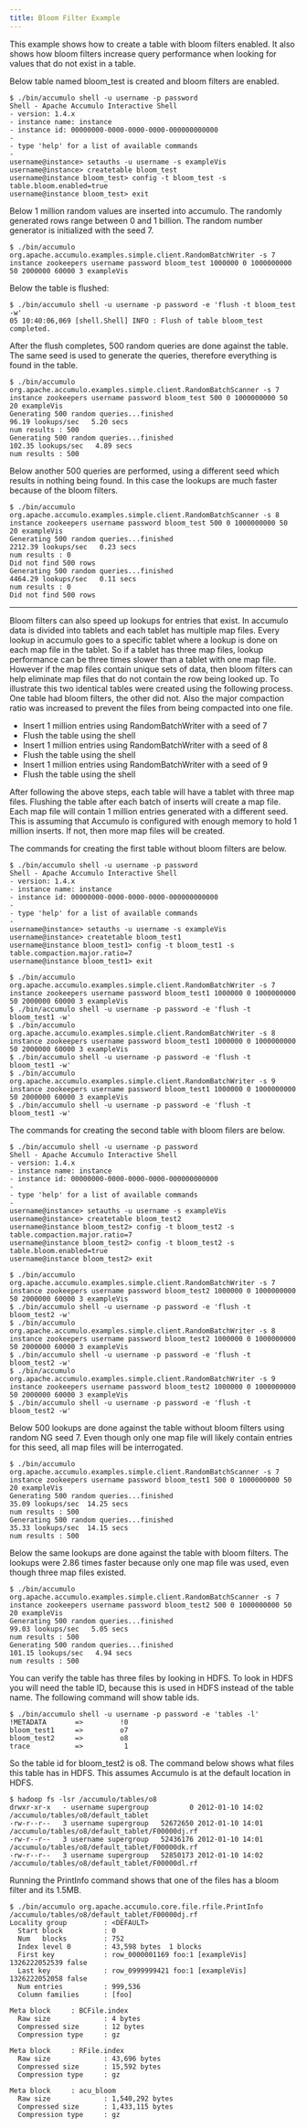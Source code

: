 ```yaml
---
title: Bloom Filter Example
---
```


This example shows how to create a table with bloom filters enabled.  It also
shows how bloom filters increase query performance when looking for values that
do not exist in a table.

Below table named bloom_test is created and bloom filters are enabled.

    $ ./bin/accumulo shell -u username -p password
    Shell - Apache Accumulo Interactive Shell
    - version: 1.4.x
    - instance name: instance
    - instance id: 00000000-0000-0000-0000-000000000000
    - 
    - type 'help' for a list of available commands
    - 
    username@instance> setauths -u username -s exampleVis
    username@instance> createtable bloom_test
    username@instance bloom_test> config -t bloom_test -s table.bloom.enabled=true
    username@instance bloom_test> exit

Below 1 million random values are inserted into accumulo.  The randomly
generated rows range between 0 and 1 billion.  The random number generator is
initialized with the seed 7.

    $ ./bin/accumulo org.apache.accumulo.examples.simple.client.RandomBatchWriter -s 7 instance zookeepers username password bloom_test 1000000 0 1000000000 50 2000000 60000 3 exampleVis

Below the table is flushed:

    $ ./bin/accumulo shell -u username -p password -e 'flush -t bloom_test -w'
    05 10:40:06,069 [shell.Shell] INFO : Flush of table bloom_test completed.

After the flush completes, 500 random queries are done against the table.  The
same seed is used to generate the queries, therefore everything is found in the
table.

    $ ./bin/accumulo org.apache.accumulo.examples.simple.client.RandomBatchScanner -s 7 instance zookeepers username password bloom_test 500 0 1000000000 50 20 exampleVis
    Generating 500 random queries...finished
    96.19 lookups/sec   5.20 secs
    num results : 500
    Generating 500 random queries...finished
    102.35 lookups/sec   4.89 secs
    num results : 500

Below another 500 queries are performed, using a different seed which results
in nothing being found.  In this case the lookups are much faster because of
the bloom filters.

    $ ./bin/accumulo org.apache.accumulo.examples.simple.client.RandomBatchScanner -s 8 instance zookeepers username password bloom_test 500 0 1000000000 50 20 exampleVis
    Generating 500 random queries...finished
    2212.39 lookups/sec   0.23 secs
    num results : 0
    Did not find 500 rows
    Generating 500 random queries...finished
    4464.29 lookups/sec   0.11 secs
    num results : 0
    Did not find 500 rows

********************************************************************************

Bloom filters can also speed up lookups for entries that exist.  In accumulo
data is divided into tablets and each tablet has multiple map files. Every
lookup in accumulo goes to a specific tablet where a lookup is done on each
map file in the tablet.  So if a tablet has three map files, lookup performance
can be three times slower than a tablet with one map file.  However if the map
files contain unique sets of data, then bloom filters can help eliminate map
files that do not contain the row being looked up.  To illustrate this two
identical tables were created using the following process.  One table had bloom
filters, the other did not.  Also the major compaction ratio was increased to
prevent the files from being compacted into one file.

 * Insert 1 million entries using  RandomBatchWriter with a seed of 7
 * Flush the table using the shell
 * Insert 1 million entries using  RandomBatchWriter with a seed of 8
 * Flush the table using the shell
 * Insert 1 million entries using  RandomBatchWriter with a seed of 9
 * Flush the table using the shell

After following the above steps, each table will have a tablet with three map
files.  Flushing the table after each batch of inserts will create a map file.
Each map file will contain 1 million entries generated with a different seed.
This is assuming that Accumulo is configured with enough memory to hold 1
million inserts.  If not, then more map files will be created. 

The commands for creating the first table without bloom filters are below.

    $ ./bin/accumulo shell -u username -p password
    Shell - Apache Accumulo Interactive Shell
    - version: 1.4.x
    - instance name: instance
    - instance id: 00000000-0000-0000-0000-000000000000
    - 
    - type 'help' for a list of available commands
    - 
    username@instance> setauths -u username -s exampleVis
    username@instance> createtable bloom_test1
    username@instance bloom_test1> config -t bloom_test1 -s table.compaction.major.ratio=7
    username@instance bloom_test1> exit

    $ ./bin/accumulo org.apache.accumulo.examples.simple.client.RandomBatchWriter -s 7 instance zookeepers username password bloom_test1 1000000 0 1000000000 50 2000000 60000 3 exampleVis
    $ ./bin/accumulo shell -u username -p password -e 'flush -t bloom_test1 -w'
    $ ./bin/accumulo org.apache.accumulo.examples.simple.client.RandomBatchWriter -s 8 instance zookeepers username password bloom_test1 1000000 0 1000000000 50 2000000 60000 3 exampleVis
    $ ./bin/accumulo shell -u username -p password -e 'flush -t bloom_test1 -w'
    $ ./bin/accumulo org.apache.accumulo.examples.simple.client.RandomBatchWriter -s 9 instance zookeepers username password bloom_test1 1000000 0 1000000000 50 2000000 60000 3 exampleVis
    $ ./bin/accumulo shell -u username -p password -e 'flush -t bloom_test1 -w'

The commands for creating the second table with bloom filers are below.

    $ ./bin/accumulo shell -u username -p password
    Shell - Apache Accumulo Interactive Shell
    - version: 1.4.x
    - instance name: instance
    - instance id: 00000000-0000-0000-0000-000000000000
    - 
    - type 'help' for a list of available commands
    - 
    username@instance> setauths -u username -s exampleVis
    username@instance> createtable bloom_test2
    username@instance bloom_test2> config -t bloom_test2 -s table.compaction.major.ratio=7
    username@instance bloom_test2> config -t bloom_test2 -s table.bloom.enabled=true
    username@instance bloom_test2> exit

    $ ./bin/accumulo org.apache.accumulo.examples.simple.client.RandomBatchWriter -s 7 instance zookeepers username password bloom_test2 1000000 0 1000000000 50 2000000 60000 3 exampleVis
    $ ./bin/accumulo shell -u username -p password -e 'flush -t bloom_test2 -w'
    $ ./bin/accumulo org.apache.accumulo.examples.simple.client.RandomBatchWriter -s 8 instance zookeepers username password bloom_test2 1000000 0 1000000000 50 2000000 60000 3 exampleVis
    $ ./bin/accumulo shell -u username -p password -e 'flush -t bloom_test2 -w'
    $ ./bin/accumulo org.apache.accumulo.examples.simple.client.RandomBatchWriter -s 9 instance zookeepers username password bloom_test2 1000000 0 1000000000 50 2000000 60000 3 exampleVis
    $ ./bin/accumulo shell -u username -p password -e 'flush -t bloom_test2 -w'

Below 500 lookups are done against the table without bloom filters using random
NG seed 7.  Even though only one map file will likely contain entries for this
seed, all map files will be interrogated.

    $ ./bin/accumulo org.apache.accumulo.examples.simple.client.RandomBatchScanner -s 7 instance zookeepers username password bloom_test1 500 0 1000000000 50 20 exampleVis
    Generating 500 random queries...finished
    35.09 lookups/sec  14.25 secs
    num results : 500
    Generating 500 random queries...finished
    35.33 lookups/sec  14.15 secs
    num results : 500

Below the same lookups are done against the table with bloom filters.  The
lookups were 2.86 times faster because only one map file was used, even though three
map files existed.

    $ ./bin/accumulo org.apache.accumulo.examples.simple.client.RandomBatchScanner -s 7 instance zookeepers username password bloom_test2 500 0 1000000000 50 20 exampleVis
    Generating 500 random queries...finished
    99.03 lookups/sec   5.05 secs
    num results : 500
    Generating 500 random queries...finished
    101.15 lookups/sec   4.94 secs
    num results : 500

You can verify the table has three files by looking in HDFS.  To look in HDFS
you will need the table ID, because this is used in HDFS instead of the table
name.  The following command will show table ids.

    $ ./bin/accumulo shell -u username -p password -e 'tables -l'
    !METADATA       =>         !0
    bloom_test1     =>         o7
    bloom_test2     =>         o8
    trace           =>          1

So the table id for bloom_test2 is o8.  The command below shows what files this
table has in HDFS.  This assumes Accumulo is at the default location in HDFS. 

    $ hadoop fs -lsr /accumulo/tables/o8
    drwxr-xr-x   - username supergroup          0 2012-01-10 14:02 /accumulo/tables/o8/default_tablet
    -rw-r--r--   3 username supergroup   52672650 2012-01-10 14:01 /accumulo/tables/o8/default_tablet/F00000dj.rf
    -rw-r--r--   3 username supergroup   52436176 2012-01-10 14:01 /accumulo/tables/o8/default_tablet/F00000dk.rf
    -rw-r--r--   3 username supergroup   52850173 2012-01-10 14:02 /accumulo/tables/o8/default_tablet/F00000dl.rf

Running the PrintInfo command shows that one of the files has a bloom filter
and its 1.5MB.

    $ ./bin/accumulo org.apache.accumulo.core.file.rfile.PrintInfo /accumulo/tables/o8/default_tablet/F00000dj.rf
    Locality group         : <DEFAULT>
      Start block          : 0
      Num   blocks         : 752
      Index level 0        : 43,598 bytes  1 blocks
      First key            : row_0000001169 foo:1 [exampleVis] 1326222052539 false
      Last key             : row_0999999421 foo:1 [exampleVis] 1326222052058 false
      Num entries          : 999,536
      Column families      : [foo]

    Meta block     : BCFile.index
      Raw size             : 4 bytes
      Compressed size      : 12 bytes
      Compression type     : gz

    Meta block     : RFile.index
      Raw size             : 43,696 bytes
      Compressed size      : 15,592 bytes
      Compression type     : gz

    Meta block     : acu_bloom
      Raw size             : 1,540,292 bytes
      Compressed size      : 1,433,115 bytes
      Compression type     : gz

